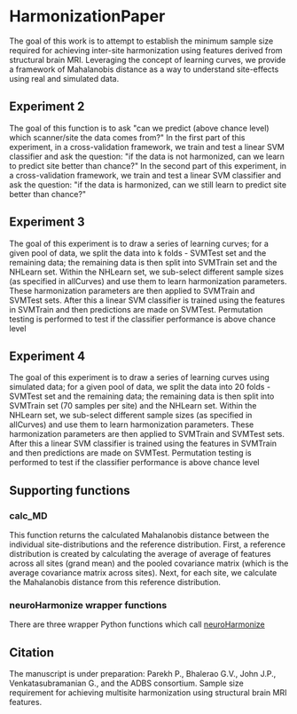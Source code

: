 # HarmonizationPaper
The goal of this work is to attempt to establish the minimum sample size required for achieving inter-site harmonization using features derived from structural brain MRI. Leveraging the concept of learning curves, we provide a framework of Mahalanobis distance as a way to understand site-effects using real and simulated data.

## Experiment 2
The goal of this function is to ask "can we predict (above chance level) which scanner/site the data comes from?" 
In the first part of this experiment, in a cross-validation framework, we train and test a linear SVM classifier and ask the question: "if the data is not harmonized, can we learn to predict site better than chance?" 
In the second part of this experiment, in a cross-validation framework, we train and test a linear SVM classifier and ask the question: "if the data is harmonized, can we still learn to predict site better than chance?"

## Experiment 3
The goal of this experiment is to draw a series of learning curves; for a given pool of data, we split the data into k folds - SVMTest set and the remaining data; the remaining data is then split into SVMTrain set and the NHLearn set. Within the NHLearn set, we sub-select different sample sizes (as specified in allCurves) and use them to learn harmonization parameters. These harmonization parameters are then applied to SVMTrain and SVMTest sets. After this a linear SVM classifier is trained using the features in SVMTrain and then predictions are made on SVMTest. Permutation testing is performed to test if the classifier performance is above chance level

## Experiment 4
The goal of this experiment is to draw a series of learning curves using simulated data; for a given pool of data, we split the data into 20 folds - SVMTest set and the remaining data; the remaining data is then split into SVMTrain set (70 samples per site) and the NHLearn set. Within the NHLearn set, we sub-select different sample sizes (as specified in 
allCurves) and use them to learn harmonization parameters. These harmonization parameters are then applied to SVMTrain and SVMTest sets. After this a linear SVM classifier is trained using the features in SVMTrain and then predictions are made on SVMTest. Permutation testing is performed to test if the classifier performance is above chance level

## Supporting functions
### calc_MD
This function returns the calculated Mahalanobis distance between the individual site-distributions and the reference distribution.
First, a reference distribution is created by calculating the average of average of features across all sites (grand mean) and the pooled covariance matrix (which is the average covariance matrix across sites). Next, for each site, we calculate the Mahalanobis distance from this reference distribution.

### neuroHarmonize wrapper functions
There are three wrapper Python functions which call [neuroHarmonize](https://github.com/rpomponio/neuroHarmonize/)

## Citation
The manuscript is under preparation:
Parekh P., Bhalerao G.V., John J.P., Venkatasubramanian G., and the ADBS consortium. Sample size requirement for achieving multisite harmonization using structural brain MRI features. 
